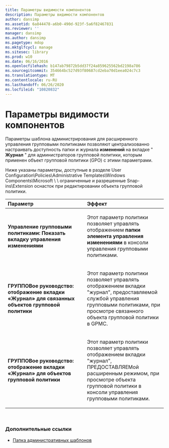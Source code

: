 ```yaml
---
title: Параметры видимости компонентов
description: Параметры видимости компонентов
author: dansimp
ms.assetid: 6a844478-a6b0-490d-923f-5a6f82467831
ms.reviewer: ''
manager: dansimp
ms.author: dansimp
ms.pagetype: mdop
ms.mktglfcycl: manage
ms.sitesec: library
ms.prod: w10
ms.date: 06/16/2016
ms.openlocfilehash: b147ab79872b5dd37f24a859625562bd2198a786
ms.sourcegitcommit: 354664bc527d93f80687cd2eba70d1eea024c7c3
ms.translationtype: MT
ms.contentlocale: ru-RU
ms.lasthandoff: 06/26/2020
ms.locfileid: "10820832"
---
```

# Параметры видимости компонентов


Параметры шаблона администрирования для расширенного управления групповыми политиками позволяют централизованно настраивать доступность папки и журнала **изменений** на вкладке " **Журнал** " для администраторов групповой политики, которым применен объект групповой политики (GPO) с этими параметрами.

Ниже указаны параметры, доступные в разделе User Configuration\\Policies\\Administrative Templates\\Windows Components\\Microsoft \ \ ограниченные и разрешенные Snap-ins\\Extension оснасток при редактировании объекта групповой политики.

<table>
<colgroup>
<col width="50%" />
<col width="50%" />
</colgroup>
<thead>
<tr class="header">
<th align="left">Параметр</th>
<th align="left">Эффект</th>
</tr>
</thead>
<tbody>
<tr class="odd">
<td align="left"><p><strong>Управление групповыми политиками: Показать вкладку управления изменениями</strong></p></td>
<td align="left"><p>Этот параметр политики позволяет управлять отображением <strong> папки элемента управления изменениями </strong> в консоли управления групповыми политиками.</p></td>
</tr>
<tr class="even">
<td align="left"><p><strong>ГРУППОВое руководство: отображение вкладки «Журнал» для связанных объектов групповой политики</strong></p></td>
<td align="left"><p>Этот параметр политики позволяет управлять отображением <strong> </strong> вкладки "журнал", предоставляемой службой управления групповыми политиками, при просмотре связанного объекта групповой политики в GPMC.</p></td>
</tr>
<tr class="odd">
<td align="left"><p><strong>ГРУППОВое руководство: отображение вкладки «Журнал» для объектов групповой политики</strong></p></td>
<td align="left"><p>Этот параметр политики позволяет управлять отображением <strong> </strong> вкладки "журнал", ПРЕДОСТАВЛЯЕМой расширенным режимом, при просмотре объекта групповой политики в консоли управления групповыми политиками.</p></td>
</tr>
</tbody>
</table>

 

### Дополнительные ссылки

-   [Папка административных шаблонов](administrative-templates-folder-agpm30ops.md)

 

 





